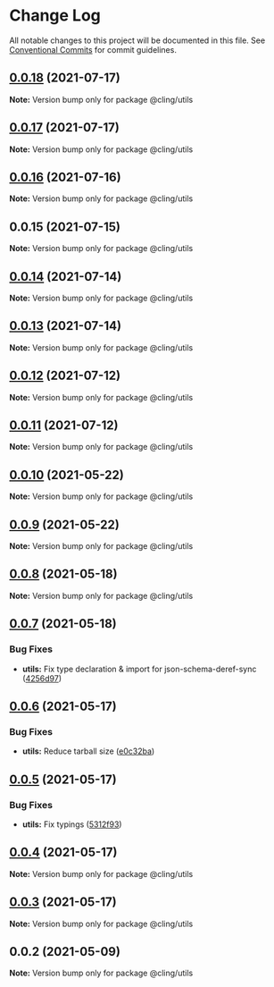 # Change Log

All notable changes to this project will be documented in this file.
See [Conventional Commits](https://conventionalcommits.org) for commit guidelines.

## [0.0.18](https://github.com/simonlovesyou/cling/compare/@cling/utils@0.0.17...@cling/utils@0.0.18) (2021-07-17)

**Note:** Version bump only for package @cling/utils





## [0.0.17](https://github.com/simonlovesyou/cling/compare/@cling/utils@0.0.16...@cling/utils@0.0.17) (2021-07-17)

**Note:** Version bump only for package @cling/utils





## [0.0.16](https://github.com/simonlovesyou/cling/compare/@cling/utils@0.0.15...@cling/utils@0.0.16) (2021-07-16)

**Note:** Version bump only for package @cling/utils





## 0.0.15 (2021-07-15)

**Note:** Version bump only for package @cling/utils





## [0.0.14](https://github.com/simonlovesyou/cling/compare/@cling/utils@0.0.13...@cling/utils@0.0.14) (2021-07-14)

**Note:** Version bump only for package @cling/utils





## [0.0.13](https://github.com/simonlovesyou/cling/compare/@cling/utils@0.0.12...@cling/utils@0.0.13) (2021-07-14)

**Note:** Version bump only for package @cling/utils





## [0.0.12](https://github.com/simonlovesyou/cling/compare/@cling/utils@0.0.11...@cling/utils@0.0.12) (2021-07-12)

**Note:** Version bump only for package @cling/utils





## [0.0.11](https://github.com/simonlovesyou/cling/compare/@cling/utils@0.0.10...@cling/utils@0.0.11) (2021-07-12)

**Note:** Version bump only for package @cling/utils





## [0.0.10](https://github.com/simonlovesyou/cling/compare/@cling/utils@0.0.9...@cling/utils@0.0.10) (2021-05-22)

**Note:** Version bump only for package @cling/utils





## [0.0.9](https://github.com/simonlovesyou/cling/compare/@cling/utils@0.0.8...@cling/utils@0.0.9) (2021-05-22)

**Note:** Version bump only for package @cling/utils





## [0.0.8](https://github.com/simonlovesyou/cling/compare/@cling/utils@0.0.7...@cling/utils@0.0.8) (2021-05-18)

**Note:** Version bump only for package @cling/utils





## [0.0.7](https://github.com/simonlovesyou/cling/compare/@cling/utils@0.0.6...@cling/utils@0.0.7) (2021-05-18)


### Bug Fixes

* **utils:** Fix type declaration & import for json-schema-deref-sync ([4256d97](https://github.com/simonlovesyou/cling/commit/4256d97adfcd15cbd79cc0b0482ea1d4ff5ca64f))





## [0.0.6](https://github.com/simonlovesyou/cling/compare/@cling/utils@0.0.5...@cling/utils@0.0.6) (2021-05-17)


### Bug Fixes

* **utils:** Reduce tarball size ([e0c32ba](https://github.com/simonlovesyou/cling/commit/e0c32bab907587e63e07ef7f2402762f7879fce0))





## [0.0.5](https://github.com/simonlovesyou/cling/compare/@cling/utils@0.0.4...@cling/utils@0.0.5) (2021-05-17)


### Bug Fixes

* **utils:** Fix typings ([5312f93](https://github.com/simonlovesyou/cling/commit/5312f9374c562fa3321a634665780f19177a3efe))





## [0.0.4](https://github.com/simonlovesyou/cling/compare/@cling/utils@0.0.3...@cling/utils@0.0.4) (2021-05-17)

**Note:** Version bump only for package @cling/utils





## [0.0.3](https://github.com/simonlovesyou/cling/compare/@cling/utils@0.0.2...@cling/utils@0.0.3) (2021-05-17)

**Note:** Version bump only for package @cling/utils





## 0.0.2 (2021-05-09)

**Note:** Version bump only for package @cling/utils
